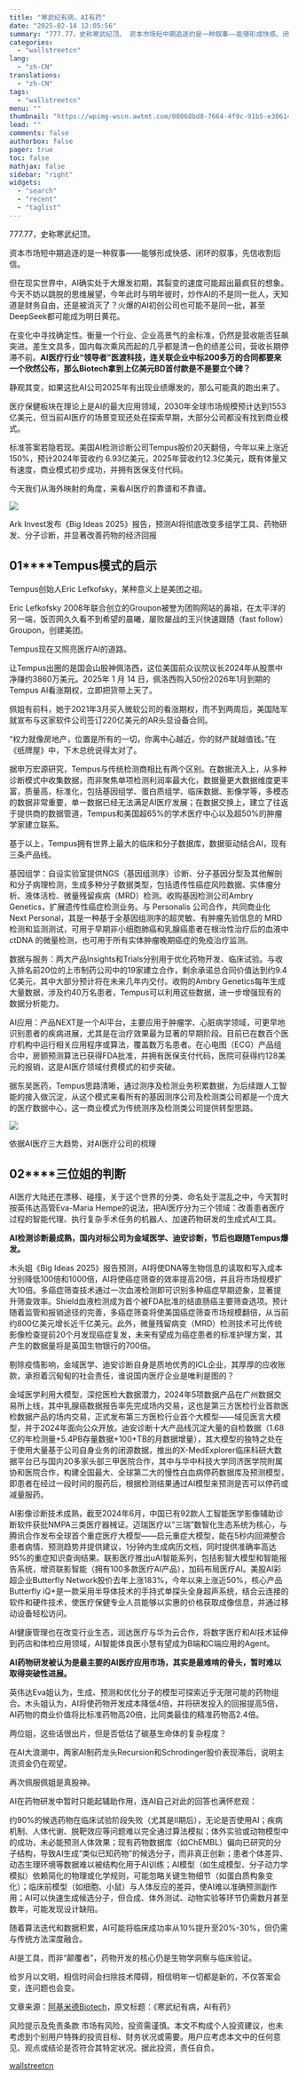 ```yaml
---
title: "寒武纪有病，AI有药"
date: "2025-02-14 12:05:56"
summary: "777.77，史称寒武纪顶。 资本市场短中期追逐的是一种叙事——能够形成快感、闭环的叙事，先信收割后..."
categories:
  - "wallstreetcn"
lang:
  - "zh-CN"
translations:
  - "zh-CN"
tags:
  - "wallstreetcn"
menu: ""
thumbnail: "https://wpimg-wscn.awtmt.com/08068bd8-7664-4f9c-91b5-e306146f3890.jpeg"
lead: ""
comments: false
authorbox: false
pager: true
toc: false
mathjax: false
sidebar: "right"
widgets:
  - "search"
  - "recent"
  - "taglist"
---
```


777.77，史称寒武纪顶。

资本市场短中期追逐的是一种叙事——能够形成快感、闭环的叙事，先信收割后信。

但在现实世界中，AI确实处于大爆发初期，其裂变的速度可能超出最疯狂的想象。今天不妨以跳脱的思维展望，今年此时与明年彼时，炒作AI的不是同一批人，天知道是财务自由，还是被消灭了？火爆的AI初创公司也可能不是同一批，甚至DeepSeek都可能成为明日黄花。

在变化中寻找确定性。衡量一个行业、企业高景气的金标准，仍然是营收能否狂飙突进。差生文具多，国内每次乘风而起的几乎都是清一色的绩差公司，营收长期停滞不前。**AI医疗行业“领导者”医渡科技，连关联企业中标200多万的合同都要来一个欣然公布，那么Biotech拿到上亿美元BD首付款是不是要立个碑？**

静观其变，如果这批AI公司2025年有出现业绩爆发的，那么可能真的跑出来了。

医疗保健板块在理论上是AI的最大应用领域，2030年全球市场规模预计达到1553亿美元，但当前AI医疗的场景变现还处在探索早期，大部分公司都没有找到商业模式。

标准答案若隐若现。美国AI检测诊断公司Tempus股价20天翻倍，今年以来上涨近150%，预计2024年营收约 6.93亿美元，2025年营收约12.3亿美元，既有体量又有速度，商业模式初步成功，并拥有医保支付代码。

今天我们从海外映射的角度，来看AI医疗的靠谱和不靠谱。

![](https://wpimg-wscn.awtmt.com/418f0e4d-fb92-4cc4-91f7-2e4870f7c962.png)

Ark Invest发布《Big Ideas 2025》报告，预测AI将彻底改变多组学工具、药物研发、分子诊断，并显著改善药物的经济回报

**01****Tempus模式的启示**
---------------------

Tempus创始人Eric Lefkofsky，某种意义上是美团之祖。

Eric Lefkofsky 2008年联合创立的Groupon被誉为团购网站的鼻祖，在太平洋的另一端，饭否网久久看不到希望的晨曦，屡败屡战的王兴快速跟随（fast follow）Groupon，创建美团。

Tempus现在又照亮医疗AI的道路。

让Tempus出圈的是国会山股神佩洛西，这位美国前众议院议长2024年从股票中净赚约3860万美元。2025年 1 月 14 日，佩洛西购入50份2026年1月到期的Tempus AI看涨期权，立即把货带上天了。

佩姐有前科，她于2021年3月买入微软公司的看涨期权，而不到两周后，美国陆军就宣布与这家软件公司签订220亿美元的AR头显设备合同。

“权力就像房地产，位置是所有的一切，你离中心越近，你的财产就越值钱。”在《纸牌屋》中，下木总统说得太对了。

据申万宏源研究，Tempus与传统检测商相比有两个区别。在数据流入上，从多种诊断模式中收集数据，而非聚焦单项检测利润率最大化，数据量更大数据维度更丰富，质量高，标准化，包括基因组学、蛋白质组学、临床数据、影像学等，多模态的数据非常重要，单一数据已经无法满足AI医疗发展；在数据交换上，建立了往返于提供商的数据管道，Tempus和美国超65%的学术医疗中心以及超50%的肿瘤学家建立联系。

基于以上，Tempus拥有世界上最大的临床和分子数据库，数据驱动结合AI，现有三条产品线。

基因组学：自设实验室提供NGS（基因组测序）诊断、分子基因分型及其他解剖和分子病理检测，生成多种分子数据类型，包括遗传性癌症风险数据、实体瘤分析、液体活检、微量残留疾病（MRD）检测。收购基因检测公司Ambry Genetics，扩展遗传性癌症检测业务。与 Personalis 公司合作，共同商业化 Next Personal，其是一种基于全基因组测序的超灵敏、有肿瘤先验信息的 MRD 检测和监测测试，可用于早期非小细胞肺癌和乳腺癌患者在根治性治疗后的血液中ctDNA 的微量检测，也可用于所有实体肿瘤晚期癌症的免疫治疗监测。

数据与服务：两大产品Insights和Trials分别用于优化药物开发、临床试验。与收入排名前20位的上市制药公司中的19家建立合作，剩余承诺总合同价值达到约9.4亿美元，其中大部分预计将在未来几年内交付。收购的Ambry Genetics每年生成大量数据，涉及约40万名患者，Tempus可以利用这些数据，进一步增强现有的数据分析能力。

AI应用：产品NEXT是一个AI平台，主要应用于肿瘤学、心脏病学领域，可更早地识别患者的疾病进展，尤其是在治疗效果最为显著的早期阶段。目前已在数百个医疗机构中运行相关应用程序或算法，覆盖数万名患者。在心电图（ECG）产品组合中，房颤预测算法已获得FDA批准，并拥有医保支付代码，医院可获得约128美元的报销，这是AI医疗领域付费模式的初步突破。

据东吴医药，Tempus思路清晰，通过测序及检测业务积累数据，为后续跟人工智能的接入做沉淀，从这个模式来看所有的基因测序公司及检测类公司都是一个庞大的医疗数据中心，这一商业模式为传统测序及检测类公司提供转型思路。

![](https://wpimg-wscn.awtmt.com/b35841af-a1bb-44be-9571-36ea6ee62b3c.png)

依据AI医疗三大趋势，对AI医疗公司的梳理

**02****三位姐的判断**
----------------

AI医疗大陆还在漂移、碰撞，关于这个世界的分类、命名处于混乱之中，今天暂时按英伟达高管Eva-Maria Hempe的说法，把AI医疗分为三个领域：改善患者医疗过程的智能代理、执行复杂手术任务的机器人、加速药物研发的生成式AI工具。

**AI检测诊断最成熟，国内对标公司为金域医学、迪安诊断，节后也跟随Tempus爆发。**

木头姐《Big Ideas 2025》报告预测，AI将使DNA等生物信息的读取和写入成本分别降低100倍和1000倍，AI将使癌症筛查的效率提高20倍，并且将市场规模扩大10倍。多癌症筛查技术通过一次血液检测即可识别多种癌症早期迹象，显著提升筛查效率。Shield血液检测成为首个被FDA批准的结直肠癌主要筛查选项。预计随着监管和报销途径的完善，多癌症筛查将使美国癌症筛查市场规模翻倍，从当前约800亿美元增长近千亿美元。此外，微量残留病变（MRD）检测技术可比传统影像检查提前20个月发现癌症复发，未来有望成为癌症患者的标准护理方案，其产生的数据量将是英国生物银行的700倍。

剔除疫情影响，金域医学、迪安诊断自身是质地优秀的ICL企业，其厚厚的应收账款，承担着沉甸甸的社会责任，谁说国内医疗企业是唯利是图的？

金域医学利用大模型，深挖医检大数据潜力，2024年5项数据产品在广州数据交易所上线，其中乳腺癌数据报告率先完成场内交易，这也是第三方医检行业首款医检数据产品的场内交易，正式发布第三方医检行业首个大模型——域见医言大模型，并于2024年面向公众开放。迪安诊断十大产品线沉淀大量的自检数据（1.68亿的年检测量+5.4PB存量数据+100+TB的月数据增量），其大模型的独特之处在于使用大量基于公司自身业务的闭源数据，推出的X-MedExplorer临床科研大数据平台已与国内20多家头部三甲医院合作，其中与华中科技大学同济医学院附属协和医院合作，构建全国最大、全球第二大的慢性白血病停药数据库及预测模型，即患者在经过一段时间的服药后，根据检测结果通过AI模型来预测是否可以停药或减量服药。

AI影像诊断技术成熟，截至2024年6月，中国已有92款人工智能医学影像辅助诊断软件获批NMPA三类医疗器械证。迈瑞医疗以“三瑞”数智化生态系统为核心，与腾讯合作发布全球首个重症医疗大模型——启元重症大模型，能在5秒内回溯整合患者病情、预测趋势并提供建议，1分钟内生成病历文档，同时提供准确率高达95%的重症知识查询结果。联影医疗推出uAI智能系列，包括影智大模型和智能报告系统，增资联影智能（拥有100多款医疗AI产品），加码布局医疗AI。美股AI彩超企业Butterfly Network股价去年上涨183%，今年以来上涨近50%，核心产品Butterfly iQ+是一款采用半导体技术的手持式单探头全身超声系统，结合云连接的软件和硬件技术，使医疗保健专业人员能够以实惠的价格获取成像信息，并通过移动设备轻松访问。

AI健康管理也在改变行业生态，润达医疗与华为云合作，将数字医疗和AI技术延伸到药店和体检应用领域，AI智能体良医小慧有望成为B端和C端应用的Agent。

**AI药物研发被认为是最主要的AI医疗应用市场，其实是最难啃的骨头，暂时难以取得突破性进展。**

英伟达Eva姐认为，生成、预测和优化分子的模型可探索近乎无限可能的药物组合。木头姐认为，AI将使药物开发成本降低4倍，并将研发投入的回报提高5倍，AI药物的商业价值将比标准药物高20倍，比同类最佳的精准药物高2.4倍。

两位姐，这些话很出片，但是否低估了碳基生命体的复杂程度？

在AI大浪潮中，两家AI制药龙头Recursion和Schrodinger股价表现滞后，说明主流资金仍在观望。

再次佩服佩姐是真股神。

AI在药物研发中暂时只能起辅助作用，连AI自己对此的回答也满怀悲观：

约90%的候选药物在临床试验阶段失败（尤其是II期后），无论是否使用AI；疾病机制、人体代谢、脱靶效应等问题难以完全通过算法模拟；体外实验或动物模型中的成功，未必能预测人体效果；现有药物数据库（如ChEMBL）偏向已研究的分子结构，导致AI生成“类似已知药物”的候选分子，而非真正创新；患者个体差异、动态生理环境等数据难以被结构化用于AI训练；AI模型（如生成模型、分子动力学模拟）依赖简化的物理或化学规则，可能忽略关键生物细节（如蛋白质构象变化）；临床前模型（如细胞、小鼠）与人体反应的差异，使AI难以准确预测副作用；AI可以快速生成候选分子，但合成、体外测试、动物实验等环节仍需数月甚至数年，可能发现设计缺陷。

随着算法迭代和数据积累，AI可能将临床成功率从10%提升至20%-30%，但仍需与传统方法深度融合。

AI是工具，而非“颠覆者”，药物开发的核心仍是生物学洞察与临床验证。

给岁月以文明，相信时间会扫除技术障碍，相信明年一切都是新的，不仅答案会变，连问题也会变。

文章来源：[阿基米德Biotech](https://mp.weixin.qq.com/s?__biz=Mzk0MzEzNjg4NQ==&mid=2247491217&idx=1&sn=1ef6bc6c4070ed466b2548e0d8cc3aef&chksm=c2602030523913a14cbb05e09037789c8550f576e1539c49966c69ad76c84fbaeb1e9768e29c&mpshare=1&scene=23&srcid=0214pwVIe4B4IDPDPa3Lpdue&sharer_shareinfo=455e4b3c7d5b088d4f2f604beecbbb26&sharer_shareinfo_first=455e4b3c7d5b088d4f2f604beecbbb26#rd)，原文标题：《寒武纪有病，AI有药》

风险提示及免责条款
市场有风险，投资需谨慎。本文不构成个人投资建议，也未考虑到个别用户特殊的投资目标、财务状况或需要。用户应考虑本文中的任何意见、观点或结论是否符合其特定状况。据此投资，责任自负。

[wallstreetcn](https://wallstreetcn.com/articles/3741091)
